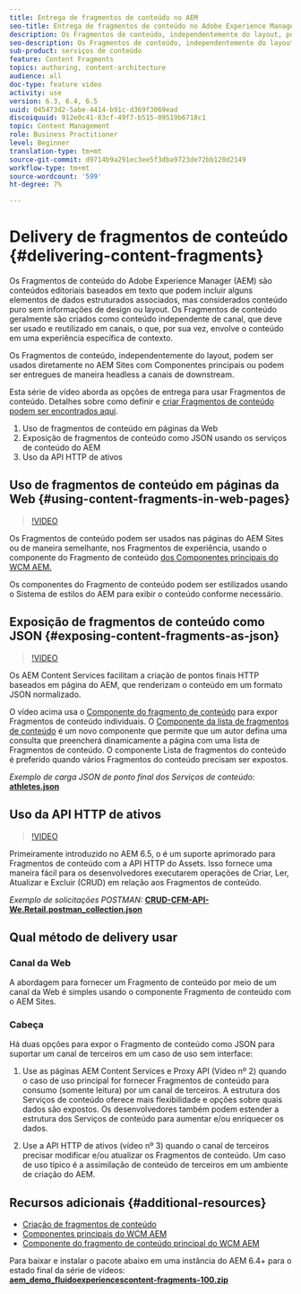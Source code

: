 ```yaml
---
title: Entrega de fragmentos de conteúdo no AEM
seo-title: Entrega de fragmentos de conteúdo no Adobe Experience Manager
description: Os Fragmentos de conteúdo, independentemente do layout, podem ser usados diretamente no AEM Sites com Componentes principais ou podem ser entregues de maneira headless a canais de downstream.
seo-description: Os Fragmentos de conteúdo, independentemente do layout, podem ser usados diretamente no AEM Sites com Componentes principais ou podem ser entregues de maneira headless a canais de downstream.
sub-product: serviços de conteúdo
feature: Content Fragments
topics: authoring, content-architecture
audience: all
doc-type: feature video
activity: use
version: 6.3, 6.4, 6.5
uuid: 045473d2-5abe-4414-b91c-d369f3069ead
discoiquuid: 912e0c41-83cf-49f7-b515-09519b6718c1
topic: Content Management
role: Business Practitioner
level: Beginner
translation-type: tm+mt
source-git-commit: d9714b9a291ec3ee5f3dba9723de72bb120d2149
workflow-type: tm+mt
source-wordcount: '599'
ht-degree: 7%

---
```



# Delivery de fragmentos de conteúdo {#delivering-content-fragments}

Os Fragmentos de conteúdo do Adobe Experience Manager (AEM) são conteúdos editoriais baseados em texto que podem incluir alguns elementos de dados estruturados associados, mas considerados conteúdo puro sem informações de design ou layout. Os Fragmentos de conteúdo geralmente são criados como conteúdo independente de canal, que deve ser usado e reutilizado em canais, o que, por sua vez, envolve o conteúdo em uma experiência específica de contexto.

Os Fragmentos de conteúdo, independentemente do layout, podem ser usados diretamente no AEM Sites com Componentes principais ou podem ser entregues de maneira headless a canais de downstream.

Esta série de vídeo aborda as opções de entrega para usar Fragmentos de conteúdo. Detalhes sobre como definir e [criar Fragmentos de conteúdo podem ser encontrados aqui](content-fragments-feature-video-use.md).

1. Uso de fragmentos de conteúdo em páginas da Web
2. Exposição de fragmentos de conteúdo como JSON usando os serviços de conteúdo do AEM
3. Uso da API HTTP de ativos

## Uso de fragmentos de conteúdo em páginas da Web {#using-content-fragments-in-web-pages}

>[!VIDEO](https://video.tv.adobe.com/v/22449/?quality=12&learn=on)

Os Fragmentos de conteúdo podem ser usados nas páginas do AEM Sites ou de maneira semelhante, nos Fragmentos de experiência, usando o componente do Fragmento de conteúdo [dos Componentes principais do WCM AEM.](https://docs.adobe.com/content/help/pt-BR/experience-manager-core-components/using/components/content-fragment-component.html)

Os componentes do Fragmento de conteúdo podem ser estilizados usando o Sistema de estilos do AEM para exibir o conteúdo conforme necessário.

## Exposição de fragmentos de conteúdo como JSON {#exposing-content-fragments-as-json}

>[!VIDEO](https://video.tv.adobe.com/v/22448/?quality=12&learn=on)

Os AEM Content Services facilitam a criação de pontos finais HTTP baseados em página do AEM, que renderizam o conteúdo em um formato JSON normalizado.

O vídeo acima usa o [Componente do fragmento de conteúdo](https://docs.adobe.com/content/help/en/experience-manager-core-components/using/components/content-fragment-component.html) para expor Fragmentos de conteúdo individuais. O [Componente da lista de fragmentos de conteúdo](https://docs.adobe.com/content/help/en/experience-manager-core-components/using/components/content-fragment-list.html) é um novo componente que permite que um autor defina uma consulta que preencherá dinamicamente a página com uma lista de Fragmentos de conteúdo. O componente Lista de fragmentos do conteúdo é preferido quando vários Fragmentos do conteúdo precisam ser expostos.

*Exemplo de carga JSON de ponto final dos Serviços de conteúdo:*\
**[athletes.json](assets/athletes.json)**

## Uso da API HTTP de ativos

>[!VIDEO](https://video.tv.adobe.com/v/26390/?quality=12&learn=on)

Primeiramente introduzido no AEM 6.5, o é um suporte aprimorado para Fragmentos de conteúdo com a API HTTP do Assets. Isso fornece uma maneira fácil para os desenvolvedores executarem operações de Criar, Ler, Atualizar e Excluir (CRUD) em relação aos Fragmentos de conteúdo.

*Exemplo de solicitações POSTMAN:*
**[CRUD-CFM-API-We.Retail.postman_collection.json](assets/CRUD-CFM-API-We.Retail.postman_collection.json)**

## Qual método de delivery usar

### Canal da Web

A abordagem para fornecer um Fragmento de conteúdo por meio de um canal da Web é simples usando o componente Fragmento de conteúdo com o AEM Sites.

### Cabeça

Há duas opções para expor o Fragmento de conteúdo como JSON para suportar um canal de terceiros em um caso de uso sem interface:

1. Use as páginas AEM Content Services e Proxy API (Vídeo nº 2) quando o caso de uso principal for fornecer Fragmentos de conteúdo para consumo (somente leitura) por um canal de terceiros. A estrutura dos Serviços de conteúdo oferece mais flexibilidade e opções sobre quais dados são expostos. Os desenvolvedores também podem estender a estrutura dos Serviços de conteúdo para aumentar e/ou enriquecer os dados.

2. Use a API HTTP de ativos (vídeo nº 3) quando o canal de terceiros precisar modificar e/ou atualizar os Fragmentos de conteúdo. Um caso de uso típico é a assimilação de conteúdo de terceiros em um ambiente de criação do AEM.

## Recursos adicionais {#additional-resources}

* [Criação de fragmentos de conteúdo](content-fragments-feature-video-use.md)
* [Componentes principais do WCM AEM](https://docs.adobe.com/content/help/pt-BR/experience-manager-core-components/using/introduction.html)
* [Componente do fragmento de conteúdo principal do WCM AEM](https://docs.adobe.com/content/help/en/experience-manager-core-components/using/components/content-fragment-component.html)

Para baixar e instalar o pacote abaixo em uma instância do AEM 6.4+ para o estado final da série de vídeos:\
**[aem_demo_fluidoexperiencescontent-fragments-100.zip](assets/aem_demo_fluid-experiencescontent-fragments-100.zip)**
